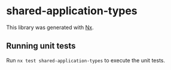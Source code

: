 # shared-application-types

This library was generated with [Nx](https://nx.dev).

## Running unit tests

Run `nx test shared-application-types` to execute the unit tests.
